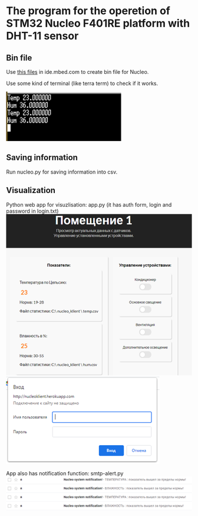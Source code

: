 # The program for the operetion of STM32 Nucleo F401RE platform with DHT-11 sensor
## Bin file
Use [this files](https://github.com/viveber/Nucleo-DHT11-klient-app/tree/master/DHT11(mbed%20files)) in ide.mbed.com to create bin file for Nucleo.

Use some kind of terminal (like terra term) to check if it works.

![terminal](https://github.com/viveber/Nucleo-DHT11-klient-app/blob/master/pics/terminal.png)

## Saving information
Run nucleo.py for saving information into csv.

## Visualization
Python web app for visuzlisation: app.py (it has auth form, login and password in login.txt)
![app](https://github.com/viveber/Nucleo-DHT11-klient-app/blob/master/pics/app.png)
![auth](https://github.com/viveber/Nucleo-DHT11-klient-app/blob/master/pics/auth.png)

App also has notification function: smtp-alert.py
![notif](https://github.com/viveber/Nucleo-DHT11-klient-app/blob/master/pics/notifications.png)
